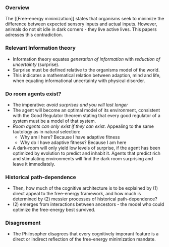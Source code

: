### Overview
The [[Free-energy minimization]] states that organisms seek to minimize the difference between expected sensory inputs and actual inputs. However, animals do not sit idle in dark corners - they live active lives. This papers adresses this contradiction.

### Relevant Information theory
* Information theory equates *generation of information* with *reduction of uncertainty* (surprise).
* Surprise must be defined relative to the organisms model of the world.
* This indicates a mathematical relation between adaption, mind and life, when equating informational uncertainty with physical disorder.

### Do room agents exist?
* The imperative: *avoid surprises and you will last longer*
* The agent will become an optimal model of its environment, consistent with the Good Regulator theorem stating that every good regulator of a system must be a model of that system.
* *Room agents can only exist if they can exist*. Appealing to the same tautology as in natural selection:
	* Why am I here? Because I have adaptive fitness
	* Why do I have adaptive fitness? Because I am here
* A dark-room will only yield low levels of surprise, if the agent has been optimized by evolution to predict and inhabit it. Agents that predict rich and stimulating environments will find the dark room surprising and leave it immediately.

### Historical path-dependence
* Then, how much of the cognitive architecture is to be explained by (1) direct appeal to the free-energy framework, and how much is determined by (2) messier processes of historical path-dependence?
* (2) emerges from interactions between ancestors - the model who could optimize the free-energy best survived.

### Disagreement
* The Philosopher disagrees that every cognitively imporant feature is a direct or indirect reflection of the free-energy minimization mandate.

